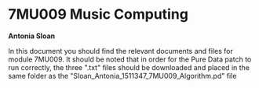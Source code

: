 # 7MU009 Music Computing
**Antonia Sloan**
<p>In this document you should find the relevant documents and files for module 7MU009. It should be noted that in order for the Pure Data patch to run correctly, the three ".txt" files should be downloaded and placed in the same folder as the "Sloan_Antonia_1511347_7MU009_Algorithm.pd" file

